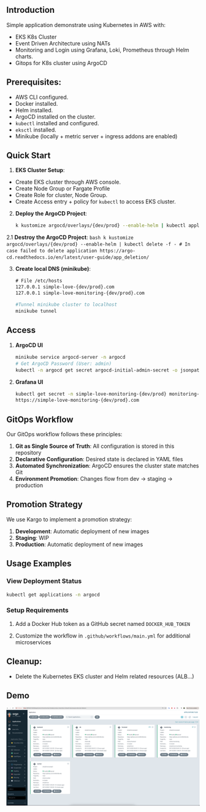 ## Introduction
Simple application demonstrate using Kubernetes in AWS with:
- EKS K8s Cluster
- Event Driven Architecture using NATs
- Monitoring and Login using Grafana, Loki, Prometheus through Helm charts.
- Gitops for K8s cluster using ArgoCD

## Prerequisites:

- AWS CLI configured.
- Docker installed.
- Helm installed.
- ArgoCD installed on the cluster.
- `kubectl` installed and configured.
- `eksctl` installed.
- Minikube (locally + metric server + ingress addons are enabled)

## Quick Start
1.  **EKS Cluster Setup**:
- Create EKS cluster through AWS console. 
- Create Node Group or Fargate Profile
- Create Role for cluster, Node Group.
- Create Access entry + policy for `kubectl` to access EKS cluster.

2. **Deploy the ArgoCD Project**:
    ```bash
    k kustomize argocd/overlays/{dev/prod} --enable-helm | kubectl apply -f -
    ```

2.1 **Destroy the ArgoCD Project**:
    ```bash
    k kustomize argocd/overlays/{dev/prod} --enable-helm | kubectl delete -f -
    # In case failed to delete application https://argo-cd.readthedocs.io/en/latest/user-guide/app_deletion/
    ```

3. **Create local DNS (minikube)**:
    ```host
    # File /etc/hosts
    127.0.0.1 simple-love-{dev/prod}.com
    127.0.0.1 simple-love-monitoring-{dev/prod}.com
    ```
    
    ```bash
    #Tunnel minikube cluster to localhost
    minikube tunnel
    ```

## Access 
1. **ArgoCD UI**
    ```bash
    minikube service argocd-server -n argocd
    # Get ArgoCD Password (User: admin)
    kubectl -n argocd get secret argocd-initial-admin-secret -o jsonpath="{.data.password}" | base64 --decode ; echo
    ```
2. **Grafana UI**
    ```bash
    kubectl get secret -n simple-love-monitoring-{dev/prod} monitoring-{dev/prod}-grafana -o jsonpath="{.data.admin-password}" | base64 --decode
    https://simple-love-monitoring-{dev/prod}.com
    ```

## GitOps Workflow

Our GitOps workflow follows these principles:

1. **Git as Single Source of Truth**: All configuration is stored in this repository
2. **Declarative Configuration**: Desired state is declared in YAML files
3. **Automated Synchronization**: ArgoCD ensures the cluster state matches Git
4. **Environment Promotion**: Changes flow from dev → staging → production

## Promotion Strategy

We use Kargo to implement a promotion strategy:

1. **Development**: Automatic deployment of new images
2. **Staging**: WIP
3. **Production**: Automatic deployment of new images

## Usage Examples

### View Deployment Status

```bash
kubectl get applications -n argocd
```

### Setup Requirements

1. Add a Docker Hub token as a GitHub secret named `DOCKER_HUB_TOKEN`

2. Customize the workflow in `.github/workflows/main.yml` for additional microservices


## Cleanup:

- Delete the Kubernetes EKS cluster and Helm related resources (ALB...)

## Demo

![Argocd UI](argo-ui.png "ArgoCD UI")
